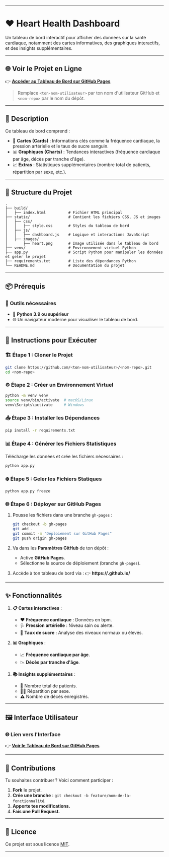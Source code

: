 
---

# ❤️ **Heart Health Dashboard**

Un tableau de bord interactif pour afficher des données sur la santé cardiaque, notamment des cartes informatives, des graphiques interactifs, et des insights supplémentaires.

---

## **🌐 Voir le Projet en Ligne**

👉 **[Accéder au Tableau de Bord sur GitHub Pages]((https://romcro.github.io/CardioStats/))**

> Remplace `<ton-nom-utilisateur>` par ton nom d'utilisateur GitHub et `<nom-repo>` par le nom du dépôt.

---

## **📖 Description**

Ce tableau de bord comprend :
- 📝 **Cartes (Cards)** : Informations clés comme la fréquence cardiaque, la pression artérielle et le taux de sucre sanguin.
- 📊 **Graphiques (Charts)** : Tendances interactives (fréquence cardiaque par âge, décès par tranche d'âge).
- 📈 **Extras** : Statistiques supplémentaires (nombre total de patients, répartition par sexe, etc.).

---

## **📁 Structure du Projet**

```
.
├── build/
│   ├── index.html          # Fichier HTML principal
├── static/                 # Contient les fichiers CSS, JS et images
│   ├── css/
│   │   ├── style.css       # Styles du tableau de bord
│   ├── js/
│   │   ├── dashboard.js    # Logique et interactions JavaScript
│   ├── images/
│       ├── heart.png       # Image utilisée dans le tableau de bord
├── venv/                   # Environnement virtuel Python
├── app.py                  # Script Python pour manipuler les données et geler le projet
├── requirements.txt        # Liste des dépendances Python
└── README.md               # Documentation du projet
```

---

## **📦 Prérequis**

### 🔧 **Outils nécessaires**
- 🐍 **Python 3.9 ou supérieur**
- 🌐 Un navigateur moderne pour visualiser le tableau de bord.

---

## **🚀 Instructions pour Exécuter**

### 🏗️ **Étape 1 : Cloner le Projet**
```bash
git clone https://github.com/<ton-nom-utilisateur>/<nom-repo>.git
cd <nom-repo>
```

### ⚙️ **Étape 2 : Créer un Environnement Virtuel**
```bash
python -m venv venv
source venv/bin/activate  # macOS/Linux
venv\Scripts\activate     # Windows
```

### 📥 **Étape 3 : Installer les Dépendances**
```bash
pip install -r requirements.txt
```

### 📊 **Étape 4 : Générer les Fichiers Statistiques**
Télécharge les données et crée les fichiers nécessaires :
```bash
python app.py
```

### ❄️ **Étape 5 : Geler les Fichiers Statiques**
```bash
python app.py freeze
```

### 🌐 **Étape 6 : Déployer sur GitHub Pages**
1. Pousse les fichiers dans une branche `gh-pages` :
   ```bash
   git checkout -b gh-pages
   git add .
   git commit -m "Déploiement sur GitHub Pages"
   git push origin gh-pages
   ```
2. Va dans les **Paramètres GitHub** de ton dépôt :
   - Active **GitHub Pages**.
   - Sélectionne la source de déploiement (branche `gh-pages`).

3. Accède à ton tableau de bord via :
   👉 **https://<ton-nom-utilisateur>.github.io/<nom-repo>**

---

## **✨ Fonctionnalités**

1. **📋 Cartes interactives** :
   - ❤️ **Fréquence cardiaque** : Données en bpm.
   - 🩺 **Pression artérielle** : Niveau sain ou alerte.
   - 🍬 **Taux de sucre** : Analyse des niveaux normaux ou élevés.

2. **📊 Graphiques** :
   - 📈 **Fréquence cardiaque par âge**.
   - 📉 **Décès par tranche d'âge**.

3. **📚 Insights supplémentaires** :
   - 👥 Nombre total de patients.
   - 🧑‍⚕️ Répartition par sexe.
   - ⚠️ Nombre de décès enregistrés.

---

## **🖼️ Interface Utilisateur**

### 🌐 **Lien vers l'Interface**

👉 **[Voir le Tableau de Bord sur GitHub Pages](https://<ton-nom-utilisateur>.github.io/<nom-repo>)**

---

## **🤝 Contributions**

Tu souhaites contribuer ? Voici comment participer :
1. **Fork** le projet.
2. **Crée une branche** : `git checkout -b feature/nom-de-la-fonctionnalité`.
3. **Apporte tes modifications.**
4. **Fais une Pull Request.**

---

## **📜 Licence**

Ce projet est sous licence [MIT](LICENSE).

---

